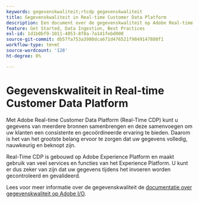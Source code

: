 ```yaml
---
keywords: gegevenskwaliteit;rtcdp gegevenskwaliteit
title: Gegevenskwaliteit in Real-time Customer Data Platform
description: Een document over de gegevenskwaliteit op Adobe Real-time Customer Data Platform
feature: Get Started, Data Ingestion, Best Practices
exl-id: 1d1b0bf9-1011-4053-8f8a-7a141febd000
source-git-commit: db57fa753a3980dca671d476521f9849147880f1
workflow-type: tm+mt
source-wordcount: '128'
ht-degree: 0%

---
```


# Gegevenskwaliteit in Real-time Customer Data Platform

Met Adobe Real-time Customer Data Platform (Real-Time CDP) kunt u gegevens van meerdere bronnen samenbrengen en deze samenvoegen om uw klanten een consistente en gecoördineerde ervaring te bieden. Daarom is het van het grootste belang ervoor te zorgen dat uw gegevens volledig, nauwkeurig en beknopt zijn.

Real-Time CDP is gebouwd op Adobe Experience Platform en maakt gebruik van veel services en functies van het Experience Platform. U kunt er dus zeker van zijn dat uw gegevens tijdens het invoeren worden gecontroleerd en gevalideerd.

Lees voor meer informatie over de gegevenskwaliteit de [documentatie over gegevenskwaliteit op Adobe I/O](../../ingestion/quality/overview.md).
